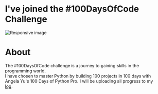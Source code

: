 # I've joined the #100DaysOfCode Challenge

<img src="https://blog.hyperiondev.com/wp-content/uploads/2018/11/Blog-100DaysOfCode.jpg" class="img-responsive" alt="Responsive image" width=auto height=auto>

# About

The #100DaysOfCode challenge is a journey to gaining skills in the programming world.<br>
I have chosen to master Python by building 100 projects in 100 days with Angela Yu's 100 Days of Python Pro. I will be uploading all progress to my [log](https://github.com/YashBhuv/100-days-of-code/tree/main/projects).<br>

